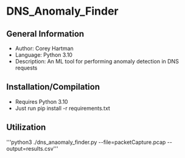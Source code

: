 # DNS_Anomaly_Finder

## General Information
- Author: Corey Hartman
- Language: Python 3.10
- Description: An ML tool for performing anomaly detection in DNS requests

## Installation/Compilation
- Requires Python 3.10
- Just run pip install -r requirements.txt

## Utilization
'''python3 ./dns_anaomaly_finder.py --file=packetCapture.pcap --output=results.csv'''

